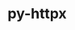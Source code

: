 ---
title: "py-httpx"
layout: cache
categories: [package, develop]
meta: {"compilers": ["none"], "num_specs": 18, "num_specs_by_stack": {"data-vis-sdk": 5, "e4s": 8, "e4s-neoverse-v2": 5, "root": 18}, "oss": ["ubuntu20.04", "ubuntu22.04"], "platforms": ["linux"], "stacks": ["data-vis-sdk", "e4s", "e4s-neoverse-v2", "root"], "targets": ["neoverse_v2", "x86_64_v3"], "versions": ["0.28.1"]}
spec_details: [{"compiler": "none", "hash": "5cgn7zljstm247i7hf5zxol66myp6ppt", "os": "ubuntu22.04", "platform": "linux", "size": "-", "stacks": ["e4s-neoverse-v2", "root"], "target": "neoverse_v2", "variants": ["build_system=python_pip", "~http2"], "versions": ["0.28.1"]}, {"compiler": "none", "hash": "6omja5fcctfcg624lqgz6hx2b5uumtv6", "os": "ubuntu22.04", "platform": "linux", "size": "-", "stacks": ["e4s", "root"], "target": "x86_64_v3", "variants": ["build_system=python_pip", "~http2"], "versions": ["0.28.1"]}, {"compiler": "none", "hash": "7l2fkxmfifgckqzoryuyyzgdjgmp74to", "os": "ubuntu22.04", "platform": "linux", "size": "-", "stacks": ["e4s", "root"], "target": "x86_64_v3", "variants": ["build_system=python_pip", "~http2"], "versions": ["0.28.1"]}, {"compiler": "none", "hash": "a4tvgvqqzaims33d6js4hwnq3kljulge", "os": "ubuntu20.04", "platform": "linux", "size": "-", "stacks": ["data-vis-sdk", "root"], "target": "x86_64_v3", "variants": ["build_system=python_pip", "~http2"], "versions": ["0.28.1"]}, {"compiler": "none", "hash": "czflbdokwrdzkkkdu4bqfgtq6a5vxabg", "os": "ubuntu22.04", "platform": "linux", "size": "-", "stacks": ["e4s-neoverse-v2", "root"], "target": "neoverse_v2", "variants": ["build_system=python_pip", "~http2"], "versions": ["0.28.1"]}, {"compiler": "none", "hash": "hhytfauc5itv2fk32chkpjhh26dajxcj", "os": "ubuntu22.04", "platform": "linux", "size": "-", "stacks": ["e4s", "root"], "target": "x86_64_v3", "variants": ["build_system=python_pip", "~http2"], "versions": ["0.28.1"]}, {"compiler": "none", "hash": "nvh254y36xopuwmx7xajs6ugkrbv7ja4", "os": "ubuntu22.04", "platform": "linux", "size": "-", "stacks": ["e4s-neoverse-v2", "root"], "target": "neoverse_v2", "variants": ["build_system=python_pip", "~http2"], "versions": ["0.28.1"]}, {"compiler": "none", "hash": "nyooxlbuqw7dkso245kcqc23weujmv4a", "os": "ubuntu22.04", "platform": "linux", "size": "-", "stacks": ["e4s", "root"], "target": "x86_64_v3", "variants": ["build_system=python_pip", "~http2"], "versions": ["0.28.1"]}, {"compiler": "none", "hash": "r72iwcn2a2rm56gpjuzu2oec6yq2cw7h", "os": "ubuntu20.04", "platform": "linux", "size": "-", "stacks": ["data-vis-sdk", "root"], "target": "x86_64_v3", "variants": ["build_system=python_pip", "~http2"], "versions": ["0.28.1"]}, {"compiler": "none", "hash": "rqyk4t2t6vukr3upunhsb5za3dhji7d6", "os": "ubuntu22.04", "platform": "linux", "size": "-", "stacks": ["e4s", "root"], "target": "x86_64_v3", "variants": ["build_system=python_pip", "~http2"], "versions": ["0.28.1"]}, {"compiler": "none", "hash": "rxricaoopiwz3pi6ladiutvov7yvmpl5", "os": "ubuntu22.04", "platform": "linux", "size": "-", "stacks": ["e4s", "root"], "target": "x86_64_v3", "variants": ["build_system=python_pip", "~http2"], "versions": ["0.28.1"]}, {"compiler": "none", "hash": "scnsjjifahaimddwuzxrzzrep7czwanm", "os": "ubuntu22.04", "platform": "linux", "size": "-", "stacks": ["e4s-neoverse-v2", "root"], "target": "neoverse_v2", "variants": ["build_system=python_pip", "~http2"], "versions": ["0.28.1"]}, {"compiler": "none", "hash": "tomdtlmkeqt7luhb4ipymgcnleipyqcm", "os": "ubuntu22.04", "platform": "linux", "size": "-", "stacks": ["e4s", "root"], "target": "x86_64_v3", "variants": ["build_system=python_pip", "~http2"], "versions": ["0.28.1"]}, {"compiler": "none", "hash": "tvbqqqnqj2orfta2tfsrb2ejxzkxo6dg", "os": "ubuntu20.04", "platform": "linux", "size": "-", "stacks": ["data-vis-sdk", "root"], "target": "x86_64_v3", "variants": ["build_system=python_pip", "~http2"], "versions": ["0.28.1"]}, {"compiler": "none", "hash": "vt5qst2ngcaptyoqkppg2o6puyxyp4ra", "os": "ubuntu20.04", "platform": "linux", "size": "-", "stacks": ["data-vis-sdk", "root"], "target": "x86_64_v3", "variants": ["build_system=python_pip", "~http2"], "versions": ["0.28.1"]}, {"compiler": "none", "hash": "wnjcvrk3kpynarxiulcoanmtkanszotz", "os": "ubuntu20.04", "platform": "linux", "size": "-", "stacks": ["data-vis-sdk", "root"], "target": "x86_64_v3", "variants": ["build_system=python_pip", "~http2"], "versions": ["0.28.1"]}, {"compiler": "none", "hash": "wvm6cygcfuhv4pbrxufarb6w2xdavlso", "os": "ubuntu22.04", "platform": "linux", "size": "-", "stacks": ["e4s-neoverse-v2", "root"], "target": "neoverse_v2", "variants": ["build_system=python_pip", "~http2"], "versions": ["0.28.1"]}, {"compiler": "none", "hash": "y2f7fqsua6cxqwjm7jwkjqlerxkamfju", "os": "ubuntu22.04", "platform": "linux", "size": "-", "stacks": ["e4s", "root"], "target": "x86_64_v3", "variants": ["build_system=python_pip", "~http2"], "versions": ["0.28.1"]}]
---